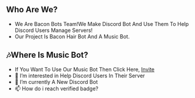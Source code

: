 ## Who Are We?
 - We Are Bacon Bots Team!We Make Discord Bot And Use Them To Help Discord Users Manage Servers!
 - Our Project Is Bacon Hair Bot And A Music Bot.
## 🎶Where Is Music Bot?
 - If You Want To Use Our Music Bot Then Click Here, [Invite](https://discord.com/api/oauth2/authorize?client_id=745913984053411841&permissions=8&redirect_uri=https%3A%2F%2Fdiscord.events.stdlib.com%2Fdiscord%2Fauth%2F&scope=bot)
- 👀 I’m interested in Help Discord Users In Their Server
- 🌱 I’m currently A New Discord Bot
- 📫 How do i reach verified badge?
